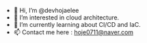 - 👋 Hi, I’m @devhojaelee
- 👀 I’m interested in cloud architecture. 
- 🌱 I’m currently learning about CI/CD and IaC.
- 📫 Contact me here : hoje0711@naver.com

<!---
devhojaelee/devhojaelee is a ✨ special ✨ repository because its `README.md` (this file) appears on your GitHub profile.
You can click the Preview link to take a look at your changes.
--->
